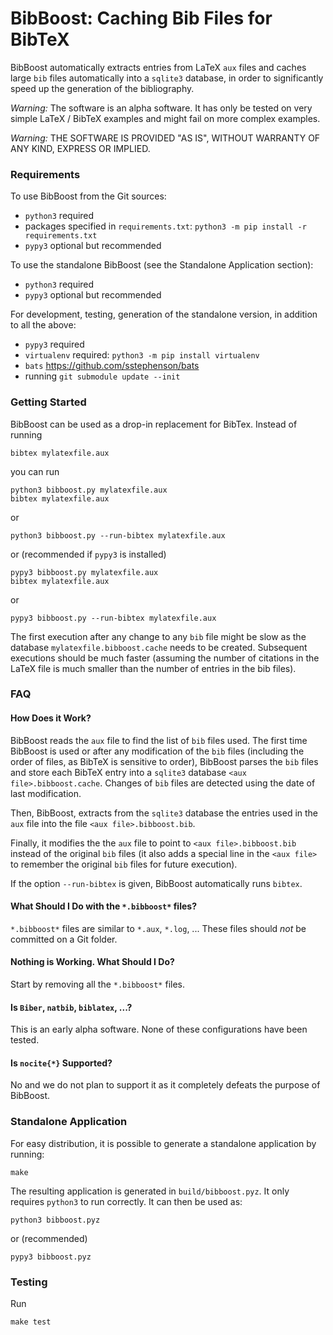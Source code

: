 # BibBoost: Caching Bib Files for BibTeX

BibBoost automatically extracts entries from LaTeX `aux` files and caches large `bib` files automatically into a `sqlite3` database, in order to significantly speed up the generation of the bibliography.

*Warning:* The software is an alpha software. It has only be tested on very simple LaTeX / BibTeX examples and might fail on more complex examples.

*Warning:* THE SOFTWARE IS PROVIDED "AS IS", WITHOUT WARRANTY OF ANY KIND, EXPRESS OR IMPLIED.

### Requirements

To use BibBoost from the Git sources:

- `python3` required
- packages specified in `requirements.txt`: `python3 -m pip install -r requirements.txt`
- `pypy3` optional but recommended

To use the standalone BibBoost (see the Standalone Application section):

- `python3` required
- `pypy3` optional but recommended

For development, testing, generation of the standalone version, in addition to all the above:

- `pypy3` required
- `virtualenv` required: `python3 -m pip install virtualenv`
- `bats` <https://github.com/sstephenson/bats>
- running `git submodule update --init`

### Getting Started

BibBoost can be used as a drop-in replacement for BibTex.
Instead of running

    bibtex mylatexfile.aux

you can run

    python3 bibboost.py mylatexfile.aux
    bibtex mylatexfile.aux

or

    python3 bibboost.py --run-bibtex mylatexfile.aux

or (recommended if `pypy3` is installed)

    pypy3 bibboost.py mylatexfile.aux
    bibtex mylatexfile.aux

or

    pypy3 bibboost.py --run-bibtex mylatexfile.aux
    
The first execution after any change to any `bib` file might be slow as the database `mylatexfile.bibboost.cache` needs to be created.
Subsequent executions should be much faster (assuming the number of citations in the LaTeX file is much smaller than the number of entries in the bib files).

### FAQ

#### How Does it Work?

BibBoost reads the `aux` file to find the list of `bib` files used.
The first time BibBoost is used or after any modification of the `bib` files (including the order of files, as BibTeX is sensitive to order), BibBoost parses the `bib` files and store each BibTeX entry into a `sqlite3` database `<aux file>.bibboost.cache`.
Changes of `bib` files are detected using the date of last modification.

Then, BibBoost, extracts from the `sqlite3` database the entries used in the `aux` file into the file `<aux file>.bibboost.bib`.

Finally, it modifies the the `aux` file to point to `<aux file>.bibboost.bib` instead of the original `bib` files (it also adds a special line in the `<aux file>` to remember the original `bib` files for future execution).

If the option `--run-bibtex` is given, BibBoost automatically runs `bibtex`.

#### What Should I Do with the `*.bibboost*` files?

`*.bibboost*` files are similar to `*.aux`, `*.log`, ...
These files should *not* be committed on a Git folder.

#### Nothing is Working. What Should I Do?

Start by removing all the `*.bibboost*` files.

#### Is `Biber`, `natbib`, `biblatex`, ...?

This is an early alpha software.
None of these configurations have been tested.

#### Is `nocite{*}` Supported?

No and we do not plan to support it as it completely defeats the purpose of BibBoost.

### Standalone Application

For easy distribution, it is possible to generate a standalone application by running:

    make

The resulting application is generated in `build/bibboost.pyz`.
It only requires `python3` to run correctly.
It can then be used as:

    python3 bibboost.pyz

or (recommended)

    pypy3 bibboost.pyz


### Testing

Run

    make test